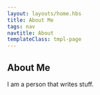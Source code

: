 ```yaml
---
layout: layouts/home.hbs
title: About Me
tags: nav
navtitle: About
templateClass: tmpl-page
---
```

## About Me

I am a person that writes stuff.